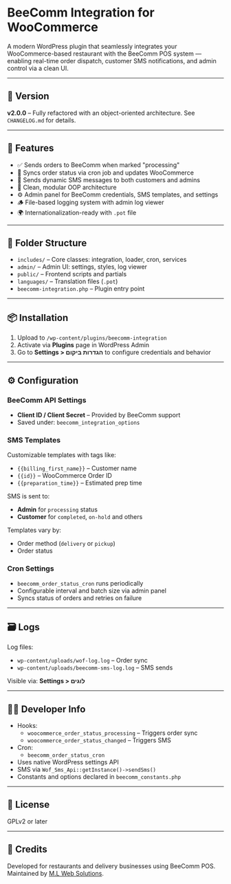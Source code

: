# BeeComm Integration for WooCommerce

A modern WordPress plugin that seamlessly integrates your WooCommerce-based restaurant with the BeeComm POS system — enabling real-time order dispatch, customer SMS notifications, and admin control via a clean UI.

---

## 🚀 Version

**v2.0.0** – Fully refactored with an object-oriented architecture. See `CHANGELOG.md` for details.

---

## 🔧 Features

- ✅ Sends orders to BeeComm when marked "processing"
- 🔁 Syncs order status via cron job and updates WooCommerce
- 📩 Sends dynamic SMS messages to both customers and admins
- 🧱 Clean, modular OOP architecture
- ⚙️ Admin panel for BeeComm credentials, SMS templates, and settings
- 🪵 File-based logging system with admin log viewer
- 🌍 Internationalization-ready with `.pot` file

---

## 📁 Folder Structure

- `includes/` – Core classes: integration, loader, cron, services
- `admin/` – Admin UI: settings, styles, log viewer
- `public/` – Frontend scripts and partials
- `languages/` – Translation files (`.pot`)
- `beecomm-integration.php` – Plugin entry point

---

## 📦 Installation

1. Upload to `/wp-content/plugins/beecomm-integration`
2. Activate via **Plugins** page in WordPress Admin
3. Go to **Settings > הגדרות ביקום** to configure credentials and behavior

---

## ⚙️ Configuration

### BeeComm API Settings

- **Client ID / Client Secret** – Provided by BeeComm support
- Saved under: `beecomm_integration_options`

### SMS Templates

Customizable templates with tags like:

- `{{billing_first_name}}` – Customer name
- `{{id}}` – WooCommerce Order ID
- `{{preparation_time}}` – Estimated prep time

SMS is sent to:

- **Admin** for `processing` status
- **Customer** for `completed`, `on-hold` and others

Templates vary by:

- Order method (`delivery` or `pickup`)
- Order status

### Cron Settings

- `beecomm_order_status_cron` runs periodically
- Configurable interval and batch size via admin panel
- Syncs status of orders and retries on failure

---

## 🗃️ Logs

Log files:

- `wp-content/uploads/wof-log.log` – Order sync
- `wp-content/uploads/beecomm-sms-log.log` – SMS sends

Visible via:
**Settings > לוגים**

---

## 🧑‍💻 Developer Info

- Hooks:
  - `woocommerce_order_status_processing` – Triggers order sync
  - `woocommerce_order_status_changed` – Triggers SMS
- Cron:
  - `beecomm_order_status_cron`
- Uses native WordPress settings API
- SMS via `Wof_Sms_Api::getInstance()->sendSms()`
- Constants and options declared in `beecomm_constants.php`

---

## 📄 License

GPLv2 or later

---

## 🧬 Credits

Developed for restaurants and delivery businesses using BeeComm POS.  
Maintained by [M.L Web Solutions](mailto:imriw@libiserv.co.il).
